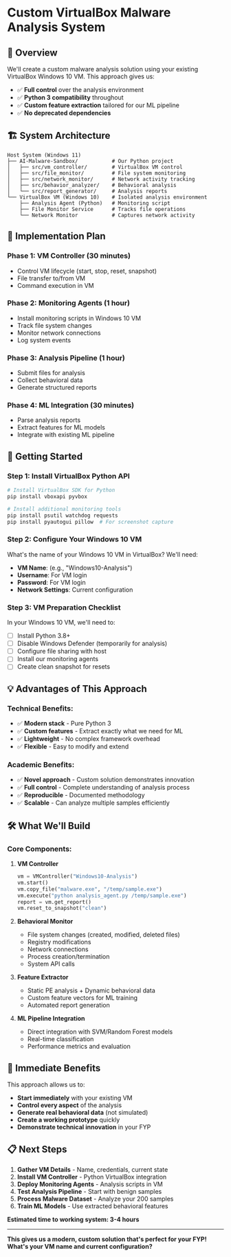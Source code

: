 # Custom VirtualBox Malware Analysis System

## 🎯 Overview

We'll create a custom malware analysis solution using your existing VirtualBox Windows 10 VM. This approach gives us:
- ✅ **Full control** over the analysis environment
- ✅ **Python 3 compatibility** throughout
- ✅ **Custom feature extraction** tailored for our ML pipeline
- ✅ **No deprecated dependencies**

## 🏗️ System Architecture

```
Host System (Windows 11)
├── AI-Malware-Sandbox/           # Our Python project
│   ├── src/vm_controller/        # VirtualBox VM control
│   ├── src/file_monitor/         # File system monitoring
│   ├── src/network_monitor/      # Network activity tracking
│   ├── src/behavior_analyzer/    # Behavioral analysis
│   └── src/report_generator/     # Analysis reports
└── VirtualBox VM (Windows 10)    # Isolated analysis environment
    ├── Analysis Agent (Python)   # Monitoring script
    ├── File Monitor Service      # Tracks file operations
    └── Network Monitor           # Captures network activity
```

## 🔧 Implementation Plan

### Phase 1: VM Controller (30 minutes)
- Control VM lifecycle (start, stop, reset, snapshot)
- File transfer to/from VM
- Command execution in VM

### Phase 2: Monitoring Agents (1 hour)
- Install monitoring scripts in Windows 10 VM
- Track file system changes
- Monitor network connections
- Log system events

### Phase 3: Analysis Pipeline (1 hour)
- Submit files for analysis
- Collect behavioral data
- Generate structured reports

### Phase 4: ML Integration (30 minutes)
- Parse analysis reports
- Extract features for ML models
- Integrate with existing ML pipeline

## 🚀 Getting Started

### Step 1: Install VirtualBox Python API

```powershell
# Install VirtualBox SDK for Python
pip install vboxapi pyvbox

# Install additional monitoring tools
pip install psutil watchdog requests
pip install pyautogui pillow  # For screenshot capture
```

### Step 2: Configure Your Windows 10 VM

What's the name of your Windows 10 VM in VirtualBox? We'll need:
- **VM Name**: (e.g., "Windows10-Analysis")
- **Username**: For VM login
- **Password**: For VM login
- **Network Settings**: Current configuration

### Step 3: VM Preparation Checklist

In your Windows 10 VM, we'll need to:
- [ ] Install Python 3.8+ 
- [ ] Disable Windows Defender (temporarily for analysis)
- [ ] Configure file sharing with host
- [ ] Install our monitoring agents
- [ ] Create clean snapshot for resets

## 💡 Advantages of This Approach

### Technical Benefits:
- ✅ **Modern stack** - Pure Python 3
- ✅ **Custom features** - Extract exactly what we need for ML
- ✅ **Lightweight** - No complex framework overhead
- ✅ **Flexible** - Easy to modify and extend

### Academic Benefits:
- ✅ **Novel approach** - Custom solution demonstrates innovation
- ✅ **Full control** - Complete understanding of analysis process
- ✅ **Reproducible** - Documented methodology
- ✅ **Scalable** - Can analyze multiple samples efficiently

## 🛠️ What We'll Build

### Core Components:

1. **VM Controller**
   ```python
   vm = VMController("Windows10-Analysis")
   vm.start()
   vm.copy_file("malware.exe", "/temp/sample.exe")
   vm.execute("python analysis_agent.py /temp/sample.exe")
   report = vm.get_report()
   vm.reset_to_snapshot("clean")
   ```

2. **Behavioral Monitor**
   - File system changes (created, modified, deleted files)
   - Registry modifications
   - Network connections
   - Process creation/termination
   - System API calls

3. **Feature Extractor**
   - Static PE analysis + Dynamic behavioral data
   - Custom feature vectors for ML training
   - Automated report generation

4. **ML Pipeline Integration**
   - Direct integration with SVM/Random Forest models
   - Real-time classification
   - Performance metrics and evaluation

## 🎯 Immediate Benefits

This approach allows us to:
- **Start immediately** with your existing VM
- **Control every aspect** of the analysis
- **Generate real behavioral data** (not simulated)
- **Create a working prototype** quickly
- **Demonstrate technical innovation** in your FYP

## 📋 Next Steps

1. **Gather VM Details** - Name, credentials, current state
2. **Install VM Controller** - Python VirtualBox integration
3. **Deploy Monitoring Agents** - Analysis scripts in VM
4. **Test Analysis Pipeline** - Start with benign samples
5. **Process Malware Dataset** - Analyze your 200 samples
6. **Train ML Models** - Use extracted behavioral features

**Estimated time to working system: 3-4 hours**

---

**This gives us a modern, custom solution that's perfect for your FYP! What's your VM name and current configuration?**
